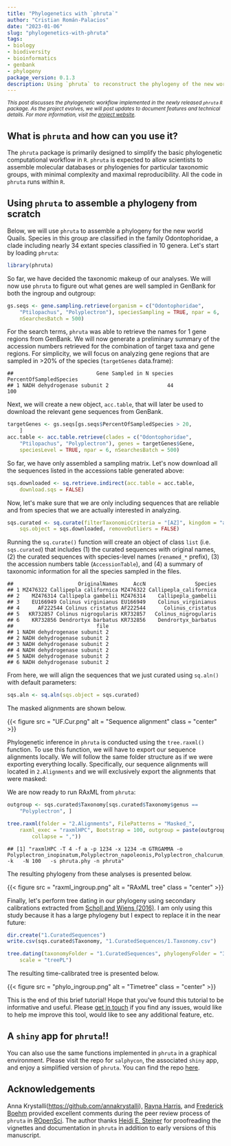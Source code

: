 ```yaml
---
title: "Phylogenetics with `phruta`"
author: "Cristian Román-Palacios"
date: "2023-01-06"
slug: "phylogenetics-with-phruta"
tags:
- biology
- biodiversity
- bioinformatics
- genbank
- phylogeny
package_version: 0.1.3
description: Using `phruta` to reconstruct the phylogeny of the new world Quail
---
```





<small><em>This post discusses the phylogenetic workflow implemented in the newly released `phruta` `R` package. 
As the project evolves, we will post updates to document features and technical details.
For more information, visit the [project website](https://ropensci.github.io/phruta/).</em></small>


## What is `phruta` and how can you use it?

The `phruta` package is primarily designed to simplify the basic phylogenetic computational workflow in `R`. `phruta` is expected to allow scientists to assemble molecular databases or phylogenies for particular taxonomic groups, with minimal complexity and maximal reproducibility. All the code in `phruta` runs within `R`. 


## Using `phruta` to assemble a phylogeny from scratch

Below, we will use `phruta` to assemble a phylogeny for the new world Quails. Species in this group are classified in the family Odontophoridae, a clade including nearly 34 extant species classified in 10 genera. Let's start by loading `phruta`:


```r
library(phruta)
```



So far, we have decided the taxonomic makeup of our analyses. We will now use `phruta` to figure out what genes are well sampled in GenBank for both the ingroup and outgroup:


```r
gs.seqs <- gene.sampling.retrieve(organism = c("Odontophoridae",
    "Ptilopachus", "Polyplectron"), speciesSampling = TRUE, npar = 6,
    nSearchesBatch = 500)
```

For the search terms, `phruta` was able to retrieve the names for 1 gene regions from GenBank. We will now generate a preliminary summary of the accession numbers retrieved for the combination of target taxa and gene regions. For simplicity, we will focus on analyzing gene regions that are sampled in \>20% of the species (`targetGenes` data.frame): 


```
##                           Gene Sampled in N species PercentOfSampledSpecies
## 1 NADH dehydrogenase subunit 2                   44                     100
```

Next, we will create a new object, `acc.table`, that will later be used to download the relevant gene sequences from GenBank. 


```r
targetGenes <- gs.seqs[gs.seqs$PercentOfSampledSpecies > 20,
    ]
acc.table <- acc.table.retrieve(clades = c("Odontophoridae",
    "Ptilopachus", "Polyplectron"), genes = targetGenes$Gene,
    speciesLevel = TRUE, npar = 6, nSearchesBatch = 500)
```

So far, we have only assembled a sampling matrix. Let's now download all the sequences listed in the accessions table generated above:


```r
sqs.downloaded <- sq.retrieve.indirect(acc.table = acc.table,
    download.sqs = FALSE)
```

Now, let's make sure that we are only including sequences that are reliable and from species that we are actually interested in analyzing. 



```r
sqs.curated <- sq.curate(filterTaxonomicCriteria = "[AZ]", kingdom = "animals",
    sqs.object = sqs.downloaded, removeOutliers = FALSE)
```

Running the `sq.curate()` function will create an object of class `list` (i.e. `sqs.curated`) that includes (1) the curated sequences with original names, (2) the curated sequences with species-level names (`renamed_*` prefix), (3) the accession numbers table (`AccessionTable`), and (4) a summary of taxonomic information for all the species sampled in the files. 


```
##                     OriginalNames     AccN                Species
## 1 MZ476322 Callipepla californica MZ476322 Callipepla_californica
## 2    MZ476314 Callipepla gambelii MZ476314    Callipepla_gambelii
## 3    EU166949 Colinus virginianus EU166949    Colinus_virginianus
## 4      AF222544 Colinus cristatus AF222544      Colinus_cristatus
## 5   KR732857 Colinus nigrogularis KR732857   Colinus_nigrogularis
## 6    KR732856 Dendrortyx barbatus KR732856    Dendrortyx_barbatus
##                           file
## 1 NADH dehydrogenase subunit 2
## 2 NADH dehydrogenase subunit 2
## 3 NADH dehydrogenase subunit 2
## 4 NADH dehydrogenase subunit 2
## 5 NADH dehydrogenase subunit 2
## 6 NADH dehydrogenase subunit 2
```

From here, we will align the sequences that we just curated using `sq.aln()` with default parameters:


```r
sqs.aln <- sq.aln(sqs.object = sqs.curated)
```

The masked alignments are shown below.



{{< figure src = "UF.Cur.png" alt = "Sequence alignment" class = "center" >}}

Phylogenetic inference in `phruta` is conducted using the `tree.raxml()` function. To use this function, we will have to export our sequence alignments locally. We will follow the same folder structure as if we were exporting everything locally. Specifically, our sequence alignments will located in `2.Alignments` and we will exclusively export the alignments that were masked:




We are now ready to run RAxML from `phruta`:


```r
outgroup <- sqs.curated$Taxonomy[sqs.curated$Taxonomy$genus ==
    "Polyplectron", ]

tree.raxml(folder = "2.Alignments", FilePatterns = "Masked_",
    raxml_exec = "raxmlHPC", Bootstrap = 100, outgroup = paste(outgroup$species_names,
        collapse = ","))
```

```
## [1] "raxmlHPC -T 4 -f a -p 1234 -x 1234 -m GTRGAMMA -o Polyplectron_inopinatum,Polyplectron_napoleonis,Polyplectron_chalcurum,Polyplectron_bicalcaratum,Polyplectron_malacense,Polyplectron_germaini,Polyplectron_katsumatae -k   -N 100   -s phruta.phy -n phruta"
```

The resulting phylogeny from these analyses is presented below.



{{< figure src = "raxml_ingroup.png" alt = "RAxML tree" class = "center" >}}


Finally, let's perform tree dating in our phylogeny using secondary calibrations extracted from [Scholl and Wiens (2016)](https://royalsocietypublishing.org/doi/pdf/10.1098/rspb.2016.1334). I am only using this study because it has a large phylogeny but I expect to replace it in the near future:


```r
dir.create("1.CuratedSequences")
write.csv(sqs.curated$Taxonomy, "1.CuratedSequences/1.Taxonomy.csv")

tree.dating(taxonomyFolder = "1.CuratedSequences", phylogenyFolder = "3.Phylogeny",
    scale = "treePL")
```

The resulting time-calibrated tree is presented below.




{{< figure src = "phylo_ingroup.png" alt = "Timetree" class = "center" >}}

This is the end of this brief tutorial! Hope that you've found this tutorial to be informative and useful. Please [get in touch](https://cromanpa94.github.io/cromanpa/) if you find any issues, would like to help me improve this tool, would like to see any additional feature, etc. 

## A `shiny` app for `phruta`!!

You can also use the same functions implemented in `phruta` in a graphical environment. Please visit the repo for `salphycon`, the associated `shiny` app, and enjoy a simplified version of `phruta`. You can find the repo [here](https://github.com/cromanpa94/salphycon).


## Acknowledgements

Anna Krystalli(https://github.com/annakrystalli), [Rayna Harris](https://github.com/raynamharris), and [Frederick Boehm](https://github.com/fboehm) provided excellent comments during the peer review process of `phruta` in [ROpenSci](https://github.com/ropensci/software-review/issues/458). The author thanks [Heidi E. Steiner](https://heidiesteiner.netlify.app/) for proofreading the vignettes and documentation in `phruta` in addition to early versions of this manuscript.






